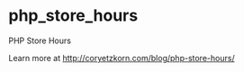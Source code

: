 php_store_hours
===============

PHP Store Hours

Learn more at http://coryetzkorn.com/blog/php-store-hours/
